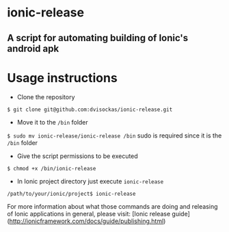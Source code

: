 # ionic-release
## A script for automating building of Ionic's android apk

# Usage instructions

- Clone the repository

`
$ git clone git@github.com:dvisockas/ionic-release.git
`

- Move it to the `/bin` folder

`
$ sudo mv ionic-release/ionic-release /bin
`
  sudo is required since it is the `/bin` folder

- Give the script permissions to be executed

`
$ chmod +x /bin/ionic-release
`

- In Ionic project directory just execute `ionic-release`

`
/path/to/your/ionic/project$ ionic-release
`

For more information about what those commands are doing and releasing of Ionic applications in general, please visit:
[Ionic release guide] (http://ionicframework.com/docs/guide/publishing.html)
